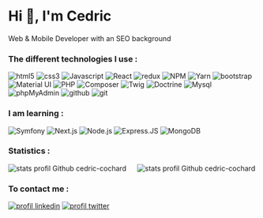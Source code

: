 <h1>Hi 👋, I'm Cedric</h1>

<div>
<p>
  Web & Mobile Developer with an SEO background 
  <img src="https://cdn-icons-png.flaticon.com/512/197/197560.png" width="15"/> 
</p>
</div>

<h3>The different technologies I use :</h3>
<section>  
  <img src="https://img.shields.io/badge/HTML5-E34F26?style=for-the-badge&logo=html5&logoColor=white" alt="html5"/>
  <img src="https://img.shields.io/badge/CSS3-1572B6?style=for-the-badge&logo=css3&logoColor=white" alt="css3"/>
  <img src="https://img.shields.io/badge/JavaScript-F7DF1E?style=for-the-badge&logo=javascript&logoColor=black" alt="Javascript"/>
  <img src="https://img.shields.io/badge/React-20232A?style=for-the-badge&logo=react&logoColor=61DAFB" alt="React"/>
  <img src="https://img.shields.io/badge/Redux-593D88?style=for-the-badge&logo=redux&logoColor=white" alt="redux"/>
  <img src="https://img.shields.io/badge/NPM-FF0000?style=for-the-badge&logo=npm&logoColor=white" alt="NPM"/>
  <img src="https://img.shields.io/badge/Yarn-1572B6?style=for-the-badge&logo=yarn&logoColor=white" alt="Yarn"/>
  <img src="https://img.shields.io/badge/Bootstrap-563D7C?style=for-the-badge&logo=bootstrap&logoColor=white" alt="bootstrap"/>
  <img src="https://img.shields.io/badge/Material.ui-1572B6?style=for-the-badge&logo=css3&logoColor=white" alt="Material UI"/>
  <img src="https://img.shields.io/badge/PHP-777BB4?style=for-the-badge&logo=php&logoColor=white" alt="PHP"/>
  <img src="https://img.shields.io/badge/Composer-cdb79e?style=for-the-badge&logo=composer&logoColor=white" alt="Composer"/>
  <img src="https://img.shields.io/badge/Twig-B5C827?style=for-the-badge&logo=twig&logoColor=white" alt="Twig"/>
  <img src="https://img.shields.io/badge/Doctrine-F56D39?style=for-the-badge&logo=doctrine&logoColor=white" alt="Doctrine"/>
  <img src="https://img.shields.io/badge/MySQL-005C84?style=for-the-badge&logo=mysql&logoColor=white" alt="Mysql"/>
  <img src="https://img.shields.io/badge/phpmyadmin-777BB4?style=for-the-badge&logo=phpmyadmin&logoColor=white" alt="phpMyAdmin"/>
  <img src="https://img.shields.io/badge/GitHub-100000?style=for-the-badge&logo=github&logoColor=white" alt="github"/>
  <img src="https://img.shields.io/badge/Git-100000?style=for-the-badge&logo=git&logoColor=#F15133" alt="git"/></br>
 </section>
 
 <h3>I am learning :</h3>

 <section>
   <img src="https://img.shields.io/badge/Symfony-100000?style=for-the-badge&logo=symfony&logoColor=white" alt="Symfony"/>
   <img src="https://img.shields.io/badge/Next.js-20232A?style=for-the-badge&logo=next.js&logoColor=61DAFB" alt="Next.js"/>
   <img src="https://img.shields.io/badge/Node.js-43853D?style=for-the-badge&logo=node.js&logoColor=white" alt="Node.js"/>
   <img src="https://img.shields.io/badge/Express.js-AAAAAA?style=for-the-badge&logo=express&logoColor=black" alt="Express.JS"/>
   <img src="https://img.shields.io/badge/MongoDB-13aa52?style=for-the-badge&logo=mongodb&logoColor=white" alt="MongoDB"/>
 </section>

<h3>Statistics :</h3>
<section>
   <img src="https://github-readme-stats-sigma-five.vercel.app/api/top-langs/?username=cedric-cochard&langs_count=8&theme=blue-green" alt= "stats profil Github cedric-cochard" />
   <span>&emsp;</span>
   <img src="https://github-readme-streak-stats.herokuapp.com/?user=cedric-cochard&theme=blue-green" alt= "stats profil Github cedric-cochard" />
</section>
 
<h3>To contact me :</h3>
<a href='https://www.linkedin.com/in/cedric-cochard/'><img src='https://img.shields.io/badge/LinkedIn-0077B5?style=for-the-badge&logo= linkedin&logoColor=white' alt="profil linkedin" /></a>
<a href='https://twitter.com/cedriccochard'><img src='https://img.shields.io/badge/Twitter-1DA1F2?style=for-the-badge&logo=twitter&logoColor=white' alt="profil twitter"/></a>

